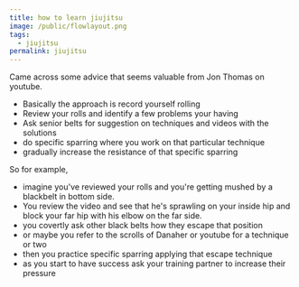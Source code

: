 ```yaml
---
title: how to learn jiujitsu
image: /public/flowlayout.png
tags:
  - jiujitsu
permalink: jiujitsu
---
```


Came across some advice that seems valuable from Jon Thomas on youtube.
 - Basically the approach is record yourself rolling
 - Review your rolls and identify a few problems your having
 - Ask senior belts for suggestion on techniques and videos with the solutions
 - do specific sparring where you work on that particular technique
 - gradually increase the resistance of that specific sparring

 So for example,
  - imagine you've reviewed your rolls and you're getting mushed by a blackbelt in bottom side.
  - You review the video and see that he's sprawling on your inside hip and block
 your far hip with his elbow on the far side.
  - you covertly ask other black belts how they escape that position
  - or maybe you refer to the scrolls of Danaher or youtube for a technique or two
  - then you practice specific sparring applying that escape technique
  - as you start to have success ask your training partner to increase their pressure

